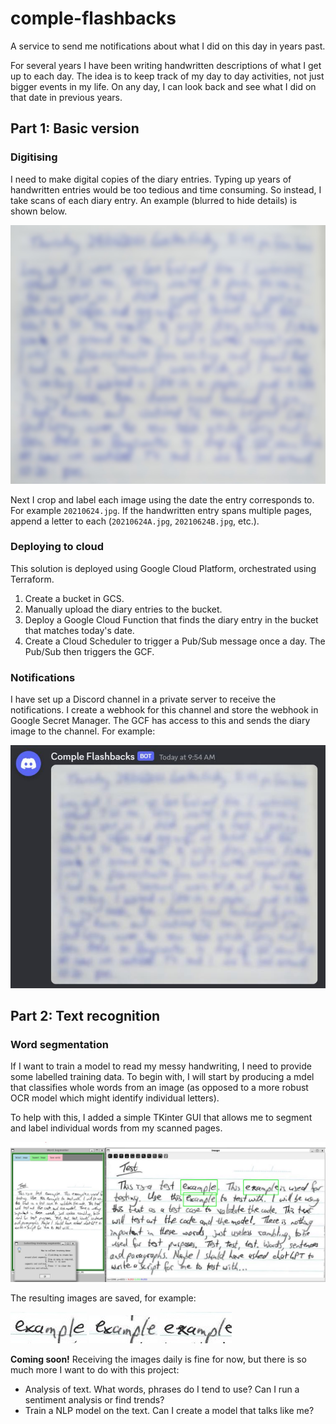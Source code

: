 # comple-flashbacks

A service to send me notifications about what I did on this day in years past.

For several years I have been writing handwritten descriptions of what I get up to each day. The idea is to keep track of my day to day activities, not just bigger events in my life. On any day, I can look back and see what I did on that date in previous years.

## Part 1: Basic version
### Digitising
I need to make digital copies of the diary entries. Typing up years of handwritten entries would be too tedious and time consuming. So instead, I take scans of each diary entry. An example (blurred to hide details) is shown below.

![alt text](images/example_entry.jpg)

Next I crop and label each image using the date the entry corresponds to. For example `20210624.jpg`. If the handwritten entry spans multiple pages, append a letter to each (`20210624A.jpg`, `20210624B.jpg`, etc.).


### Deploying to cloud
This solution is deployed using Google Cloud Platform, orchestrated using Terraform.

1. Create a bucket in GCS.
2. Manually upload the diary entries to the bucket.
3. Deploy a Google Cloud Function that finds the diary entry in the bucket that matches today's date.
4. Create a Cloud Scheduler to trigger a Pub/Sub message once a day. The Pub/Sub then triggers the GCF.

### Notifications
I have set up a Discord channel in a private server to receive the notifications. I create a webhook for this channel and store the webhook in Google Secret Manager. The GCF has access to this and sends the diary image to the channel. For example:

![alt text](images/discord_message.jpg)



## Part 2: Text recognition
### Word segmentation
If I want to train a model to read my messy handwriting, I need to provide some labelled training data. To begin with, I will start by producing a mdel that classifies whole words from an image (as opposed to a more robust OCR model which might identify individual letters).

To help with this, I added a simple TKinter GUI that allows me to segment and label individual words from my scanned pages.

![alt text](images/segmenter_GUI_example.JPG)

The resulting images are saved, for example:

![alt text](images/words/example_0.jpg) ![alt text](images/words/example_1.jpg) ![alt text](images/words/example_2.jpg)

**Coming soon!**
Receiving the images daily is fine for now, but there is so much more I want to do with this project:
- Analysis of text.
What words, phrases do I tend to use? Can I run a sentiment analysis or find trends?
- Train a NLP model on the text.
Can I create a model that talks like me?
